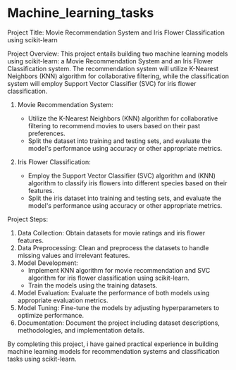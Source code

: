 # Machine_learning_tasks
Project Title: Movie Recommendation System and Iris Flower Classification using scikit-learn

Project Overview:
This project entails building two machine learning models using scikit-learn: a Movie Recommendation System and an Iris Flower Classification system. The recommendation system will utilize K-Nearest Neighbors (KNN) algorithm for collaborative filtering, while the classification system will employ Support Vector Classifier (SVC) for iris flower classification.

1. Movie Recommendation System:
   - Utilize the K-Nearest Neighbors (KNN) algorithm for collaborative filtering to recommend movies to users based on their past preferences.
   - Split the dataset into training and testing sets, and evaluate the model's performance using accuracy or other appropriate metrics.

2. Iris Flower Classification:
   - Employ the Support Vector Classifier (SVC) algorithm and (KNN) algorithm to classify iris flowers into different species based on their features.
   - Split the iris dataset into training and testing sets, and evaluate the model's performance using accuracy or other appropriate metrics.

Project Steps:
1. Data Collection: Obtain datasets for movie ratings and iris flower features.
2. Data Preprocessing: Clean and preprocess the datasets to handle missing values and irrelevant features.
3. Model Development:
   - Implement KNN algorithm for movie recommendation and SVC algorithm for iris flower classification using scikit-learn.
   - Train the models using the training datasets.
4. Model Evaluation: Evaluate the performance of both models using appropriate evaluation metrics.
5. Model Tuning: Fine-tune the models by adjusting hyperparameters to optimize performance.
6. Documentation: Document the project including dataset descriptions, methodologies, and implementation details.

By completing this project, i have  gained practical experience in building machine learning models for recommendation systems and classification tasks using scikit-learn.
